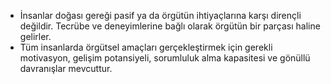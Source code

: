- İnsanlar doğası gereği pasif ya da örgütün ihtiyaçlarına karşı dirençli değildir. Tecrübe ve deneyimlerine bağlı olarak örgütün bir parçası haline gelirler. 
- Tüm insanlarda örgütsel amaçları gerçekleştirmek için gerekli motivasyon, gelişim potansiyeli, sorumluluk alma kapasitesi ve gönüllü davranışlar mevcuttur.